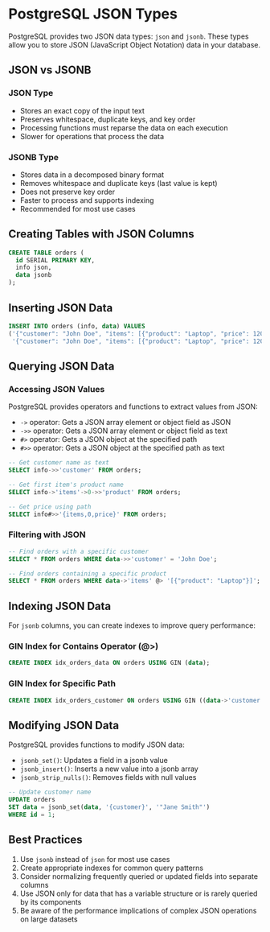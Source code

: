 # PostgreSQL JSON Types

PostgreSQL provides two JSON data types: `json` and `jsonb`. These types allow you to store JSON (JavaScript Object Notation) data in your database.

## JSON vs JSONB

### JSON Type
- Stores an exact copy of the input text
- Preserves whitespace, duplicate keys, and key order
- Processing functions must reparse the data on each execution
- Slower for operations that process the data

### JSONB Type
- Stores data in a decomposed binary format
- Removes whitespace and duplicate keys (last value is kept)
- Does not preserve key order
- Faster to process and supports indexing
- Recommended for most use cases

## Creating Tables with JSON Columns

```sql
CREATE TABLE orders (
  id SERIAL PRIMARY KEY,
  info json,
  data jsonb
);
```

## Inserting JSON Data

```sql
INSERT INTO orders (info, data) VALUES 
('{"customer": "John Doe", "items": [{"product": "Laptop", "price": 1200}]}',
 '{"customer": "John Doe", "items": [{"product": "Laptop", "price": 1200}]}');
```

## Querying JSON Data

### Accessing JSON Values

PostgreSQL provides operators and functions to extract values from JSON:

- `->` operator: Gets a JSON array element or object field as JSON
- `->>` operator: Gets a JSON array element or object field as text
- `#>` operator: Gets a JSON object at the specified path
- `#>>` operator: Gets a JSON object at the specified path as text

```sql
-- Get customer name as text
SELECT info->>'customer' FROM orders;

-- Get first item's product name
SELECT info->'items'->0->>'product' FROM orders;

-- Get price using path
SELECT info#>>'{items,0,price}' FROM orders;
```

### Filtering with JSON

```sql
-- Find orders with a specific customer
SELECT * FROM orders WHERE data->>'customer' = 'John Doe';

-- Find orders containing a specific product
SELECT * FROM orders WHERE data->'items' @> '[{"product": "Laptop"}]';
```

## Indexing JSON Data

For `jsonb` columns, you can create indexes to improve query performance:

### GIN Index for Contains Operator (@>)

```sql
CREATE INDEX idx_orders_data ON orders USING GIN (data);
```

### GIN Index for Specific Path

```sql
CREATE INDEX idx_orders_customer ON orders USING GIN ((data->'customer'));
```

## Modifying JSON Data

PostgreSQL provides functions to modify JSON data:

- `jsonb_set()`: Updates a field in a jsonb value
- `jsonb_insert()`: Inserts a new value into a jsonb array
- `jsonb_strip_nulls()`: Removes fields with null values

```sql
-- Update customer name
UPDATE orders 
SET data = jsonb_set(data, '{customer}', '"Jane Smith"')
WHERE id = 1;
```

## Best Practices

1. Use `jsonb` instead of `json` for most use cases
2. Create appropriate indexes for common query patterns
3. Consider normalizing frequently queried or updated fields into separate columns
4. Use JSON only for data that has a variable structure or is rarely queried by its components
5. Be aware of the performance implications of complex JSON operations on large datasets
